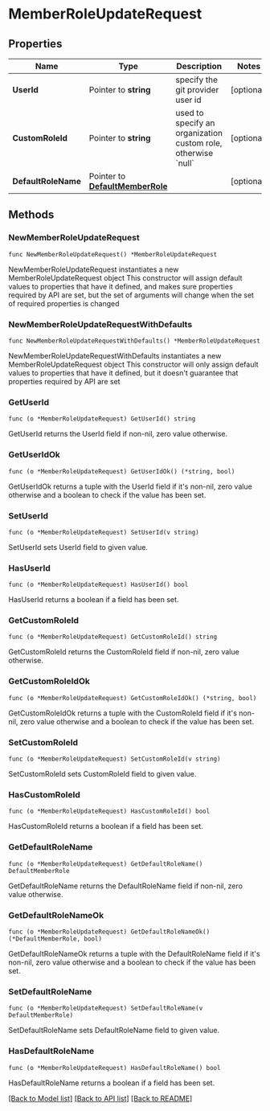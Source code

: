 # MemberRoleUpdateRequest

## Properties

Name | Type | Description | Notes
------------ | ------------- | ------------- | -------------
**UserId** | Pointer to **string** | specify the git provider user id | [optional] 
**CustomRoleId** | Pointer to **string** | used to specify an organization custom role, otherwise &#x60;null&#x60; | [optional] 
**DefaultRoleName** | Pointer to [**DefaultMemberRole**](DefaultMemberRole.md) |  | [optional] 

## Methods

### NewMemberRoleUpdateRequest

`func NewMemberRoleUpdateRequest() *MemberRoleUpdateRequest`

NewMemberRoleUpdateRequest instantiates a new MemberRoleUpdateRequest object
This constructor will assign default values to properties that have it defined,
and makes sure properties required by API are set, but the set of arguments
will change when the set of required properties is changed

### NewMemberRoleUpdateRequestWithDefaults

`func NewMemberRoleUpdateRequestWithDefaults() *MemberRoleUpdateRequest`

NewMemberRoleUpdateRequestWithDefaults instantiates a new MemberRoleUpdateRequest object
This constructor will only assign default values to properties that have it defined,
but it doesn't guarantee that properties required by API are set

### GetUserId

`func (o *MemberRoleUpdateRequest) GetUserId() string`

GetUserId returns the UserId field if non-nil, zero value otherwise.

### GetUserIdOk

`func (o *MemberRoleUpdateRequest) GetUserIdOk() (*string, bool)`

GetUserIdOk returns a tuple with the UserId field if it's non-nil, zero value otherwise
and a boolean to check if the value has been set.

### SetUserId

`func (o *MemberRoleUpdateRequest) SetUserId(v string)`

SetUserId sets UserId field to given value.

### HasUserId

`func (o *MemberRoleUpdateRequest) HasUserId() bool`

HasUserId returns a boolean if a field has been set.

### GetCustomRoleId

`func (o *MemberRoleUpdateRequest) GetCustomRoleId() string`

GetCustomRoleId returns the CustomRoleId field if non-nil, zero value otherwise.

### GetCustomRoleIdOk

`func (o *MemberRoleUpdateRequest) GetCustomRoleIdOk() (*string, bool)`

GetCustomRoleIdOk returns a tuple with the CustomRoleId field if it's non-nil, zero value otherwise
and a boolean to check if the value has been set.

### SetCustomRoleId

`func (o *MemberRoleUpdateRequest) SetCustomRoleId(v string)`

SetCustomRoleId sets CustomRoleId field to given value.

### HasCustomRoleId

`func (o *MemberRoleUpdateRequest) HasCustomRoleId() bool`

HasCustomRoleId returns a boolean if a field has been set.

### GetDefaultRoleName

`func (o *MemberRoleUpdateRequest) GetDefaultRoleName() DefaultMemberRole`

GetDefaultRoleName returns the DefaultRoleName field if non-nil, zero value otherwise.

### GetDefaultRoleNameOk

`func (o *MemberRoleUpdateRequest) GetDefaultRoleNameOk() (*DefaultMemberRole, bool)`

GetDefaultRoleNameOk returns a tuple with the DefaultRoleName field if it's non-nil, zero value otherwise
and a boolean to check if the value has been set.

### SetDefaultRoleName

`func (o *MemberRoleUpdateRequest) SetDefaultRoleName(v DefaultMemberRole)`

SetDefaultRoleName sets DefaultRoleName field to given value.

### HasDefaultRoleName

`func (o *MemberRoleUpdateRequest) HasDefaultRoleName() bool`

HasDefaultRoleName returns a boolean if a field has been set.


[[Back to Model list]](../README.md#documentation-for-models) [[Back to API list]](../README.md#documentation-for-api-endpoints) [[Back to README]](../README.md)


